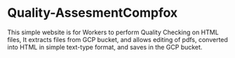 # Quality-AssesmentCompfox
This simple website is for Workers to perform Quality  Checking on HTML files, It extracts files from GCP bucket, and allows editing of pdfs, converted into HTML in simple text-type format, and saves in the GCP bucket.
